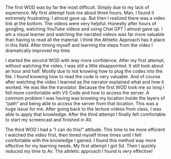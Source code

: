 The first WOD was by far the most difficult. Simply due to my lack of experience. My first attempt took me about three hours. Man, I found it extremely frustrating. I almost gave up. But then I realized there was a video link at the bottom. The videos were very helpful. Honestly after hours of googling, watching YouTube videos and using Chat GPT I almost gave up. I am a visual learner and watching the narrated videos was far more valuable than having to read all the material. I think the Athletic Approach has it place in this field. After timing myself and learning the steps from the video I dramatically improved my time.

I started the second WOD with way more confidence. After my first attempt, without watching the video, I was still a little disappointed. It still took about an hour and half. Mostly due to not knowing how to plug the codes into the file. I found knowing how to read the code is very valuable. And of course after watching the video I learned as the narrator explained what and how it worked. He was like the translator. Because the first WOD took me so long I felt more comfortable with VS Code and how to access the server. A common problem I was having was knowing my location inside the layers of “path” and being able to access the server from that location. This was a huge issue for me. After going back to the lecture videos from class, I was able to apply that knowledge. After the third attempt I finally felt comfortable to start my screencast and finished in AV.

The third WOD I had a “I can do this!” attitude. This time to be more efficient I watched the video first, then timed myself three times until I felt comfortable with the knowledge I gained. I found this method way more effective for my learning needs. My first attempt I got Sd. Then I quickly reduced my time to Av. The athletic approach I found is very effective!

